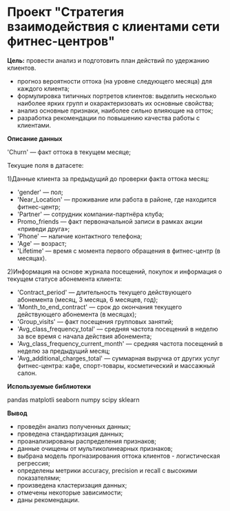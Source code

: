 # Проект "Стратегия взаимодействия с клиентами сети фитнес-центров"

**Цель:**  провести анализ и подготовить план действий по удержанию клиентов.
 - прогноз вероятности оттока (на уровне следующего месяца) для каждого клиента;
 - формулировка типичных портретов клиентов: выделить несколько наиболее ярких групп и охарактеризовать их основные свойства;
 - анализ основные признаки, наиболее сильно влияющие на отток;
 - разработка рекомендации по повышению качества работы с клиентами.


**Описание данных**

'Churn' — факт оттока в текущем месяце;

Текущие поля в датасете:

1)Данные клиента за предыдущий до проверки факта оттока месяц:
  - 'gender' — пол;
  - 'Near_Location' — проживание или работа в районе, где находится фитнес-центр;
  - 'Partner' — сотрудник компании-партнёра клуба;
  - Promo_friends — факт первоначальной записи в рамках акции «приведи друга»;
  - 'Phone' — наличие контактного телефона;
  - 'Age' — возраст;
  - 'Lifetime' — время с момента первого обращения в фитнес-центр (в месяцах).

2)Информация на основе журнала посещений, покупок и информация о текущем статусе абонемента клиента:
  - 'Contract_period' — длительность текущего действующего абонемента (месяц, 3 месяца, 6 месяцев, год);
  - 'Month_to_end_contract' — срок до окончания текущего действующего абонемента (в месяцах);
  - 'Group_visits' — факт посещения групповых занятий;
  - 'Avg_class_frequency_total' — средняя частота посещений в неделю за все время с начала действия абонемента;
  - 'Avg_class_frequency_current_month' — средняя частота посещений в неделю за предыдущий месяц;
  - 'Avg_additional_charges_total' — суммарная выручка от других услуг фитнес-центра: кафе, спорт-товары, косметический и массажный салон.

**Используемые библиотеки**

pandas 
matplotli
seaborn
numpy
scipy
sklearn

**Вывод**

- проведён анализ полученных данных;
- проведена стандартизация данных;
- проанализированы распределения признаков;
- данные очищены от мультиколинеарных признаков;
- выбрана модель прогназирования оттока клиентов - логистическая регрессия;
- определены метрики accuracy, precision и recall с высокими показателями;
- произведена кластеризация данных;
- отмечены некоторые зависимости;
- даны рекомендации.
